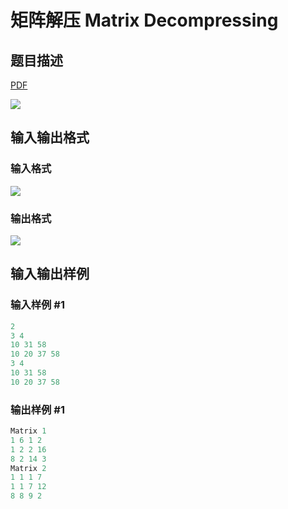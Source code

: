 # 矩阵解压 Matrix Decompressing

## 题目描述

[problemUrl]: https://uva.onlinejudge.org/index.php?option=com_onlinejudge&Itemid=8&category=22&page=show_problem&problem=2023

[PDF](https://uva.onlinejudge.org/external/110/p11082.pdf)

![](https://cdn.luogu.com.cn/upload/vjudge_pic/UVA11082/4bfbadba5826e7df25fe35bb6c563f54e80f8b54.png)

## 输入输出格式

### 输入格式

![](https://cdn.luogu.com.cn/upload/vjudge_pic/UVA11082/1c9470803fa67b39a07afe5716e1afb7f904286c.png)

### 输出格式

![](https://cdn.luogu.com.cn/upload/vjudge_pic/UVA11082/d5eaf050b2d4f97e173703f6c0ab39199cfec3a6.png)

## 输入输出样例

### 输入样例 #1

```cpp
2
3 4
10 31 58
10 20 37 58
3 4
10 31 58
10 20 37 58
```


### 输出样例 #1

```cpp
Matrix 1
1 6 1 2
1 2 2 16
8 2 14 3
Matrix 2
1 1 1 7
1 1 7 12
8 8 9 2
```



